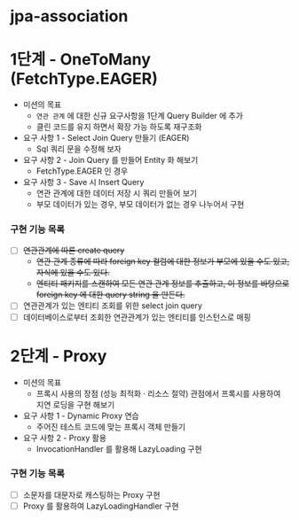 # jpa-association
# 1단계 - OneToMany (FetchType.EAGER)
- 미션의 목표
  - `연관 관계` 에 대한 신규 요구사항을 1단계 Query Builder 에 추가
  - 클린 코드를 유지 하면서 확장 가능 하도록 재구조화
- 요구 사항 1 - Select Join Query 만들기 (EAGER)
  - Sql 쿼리 문을 수정해 보자
- 요구 사항 2 - Join Query 를 만들어 Entity 화 해보기
  - FetchType.EAGER 인 경우
- 요구 사항 3 - Save 시 Insert Query
  - 연관 관계에 대한 데이터 저장 시 쿼리 만들어 보기
  - 부모 데이터가 있는 경우, 부모 데이터가 없는 경우 나누어서 구현

### 구현 기능 목록
- [ ] ~~연관관계에 따른 create query~~
  - ~~연관 관계 종류에 따라 foreign key 컬럼에 대한 정보가 부모에 있을 수도 있고, 자식에 있을 수도 있다.~~
  - ~~엔티티 패키지를 스캔하여 모든 연관 관계 정보를 추출하고, 이 정보를 바탕으로 foreign key 에 대한 query string 을 만든다.~~
- [ ] 연관관계가 있는 엔티티 조회를 위한 select join query
- [ ] 데이터베이스로부터 조회한 연관관계가 있는 엔티티를 인스턴스로 매핑

# 2단계 - Proxy
- 미션의 목표
  - 프록시 사용의 장점 (성능 최적화 · 리소스 절약) 관점에서 프록시를 사용하여 지연 로딩을 구현 해보기
- 요구 사항 1  - Dynamic Proxy 연습
  - 주어진 테스트 코드에 맞는 프록시 객체 만들기
- 요구 사항 2 - Proxy 활용
  - InvocationHandler 를 활용해 LazyLoading 구현

### 구현 기능 목록
- [ ] 소문자를 대문자로 캐스팅하는 Proxy 구현
- [ ] Proxy 를 활용하여 LazyLoadingHandler 구현
